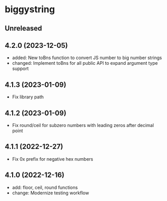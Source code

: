 # biggystring

## Unreleased

## 4.2.0 (2023-12-05)

- added: New toBns function to convert JS number to big number strings
- changed: Implement toBns for all public API to expand argument type support

## 4.1.3 (2023-01-09)

- Fix library path

## 4.1.2 (2023-01-09)

- Fix round/ceil for subzero numbers with leading zeros after decimal point

## 4.1.1 (2022-12-27)

- Fix 0x prefix for negative hex numbers

## 4.1.0 (2022-12-16)

- add: floor, ceil, round functions
- change: Modernize testing workflow